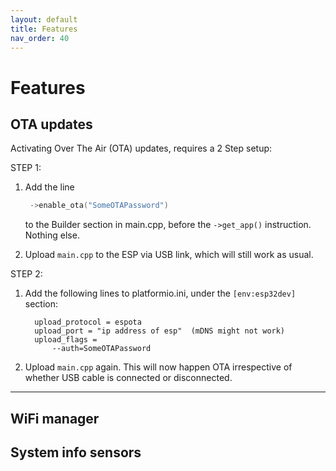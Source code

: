 ```yaml
---
layout: default
title: Features
nav_order: 40
---
```


# Features

## OTA updates

Activating Over The Air (OTA) updates, requires a 2 Step setup:

STEP 1:
1. Add the line

   ```c++
    ->enable_ota("SomeOTAPassword")
   ```

   to the Builder section in main.cpp, before the `->get_app()` instruction. Nothing else.

2. Upload `main.cpp` to the ESP via USB link, which will still work as usual.


STEP 2:
1. Add the following lines to platformio.ini, under the `[env:esp32dev]` section:

   ```ìni
     upload_protocol = espota
     upload_port = "ip address of esp"  (mDNS might not work)
     upload_flags =
         --auth=SomeOTAPassword
   ```

2. Upload `main.cpp` again. This will now happen OTA irrespective of whether USB cable is connected or disconnected.

----

## WiFi manager
## System info sensors
